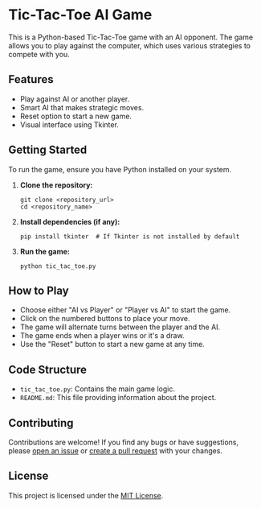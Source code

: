 # Tic-Tac-Toe AI Game

This is a Python-based Tic-Tac-Toe game with an AI opponent. The game allows you to play against the computer, which uses various strategies to compete with you.

## Features

- Play against AI or another player.
- Smart AI that makes strategic moves.
- Reset option to start a new game.
- Visual interface using Tkinter.

## Getting Started

To run the game, ensure you have Python installed on your system.

1. **Clone the repository:**

   ```
   git clone <repository_url>
   cd <repository_name>
   ```

2. **Install dependencies (if any):**

   ```
   pip install tkinter  # If Tkinter is not installed by default
   ```

3. **Run the game:**

   ```
   python tic_tac_toe.py
   ```

## How to Play

- Choose either "AI vs Player" or "Player vs AI" to start the game.
- Click on the numbered buttons to place your move.
- The game will alternate turns between the player and the AI.
- The game ends when a player wins or it's a draw.
- Use the "Reset" button to start a new game at any time.

## Code Structure

- `tic_tac_toe.py`: Contains the main game logic.
- `README.md`: This file providing information about the project.

## Contributing

Contributions are welcome! If you find any bugs or have suggestions, please [open an issue](<link_to_issues>) or [create a pull request](<link_to_pull_request>) with your changes.

## License

This project is licensed under the [MIT License](LICENSE).
